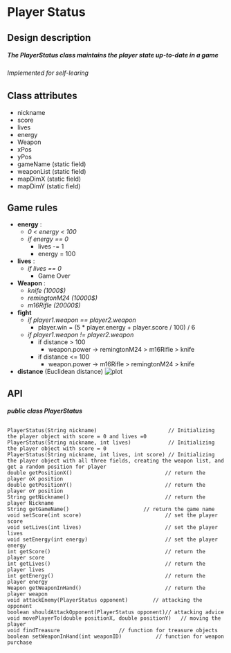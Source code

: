 # Player Status 

## Design description

##### The PlayerStatus class maintains the player state up-to-date in a game
###### Implemented for self-learing 

## Class attributes
* nickname
* score
* lives
* energy
* Weapon
* xPos
* yPos
* gameName (static field)
* weaponList (static field)
* mapDimX (static field)
* mapDimY (static field)

## Game rules
* **energy** :
    * *0 < energy < 100*
    * *if energy == 0*
        * lives -= 1
        * energy = 100
* **lives** : 
    * *if lives == 0*
        * Game Over
* **Weapon** :
    * *knife (1000$)*
    * *remingtonM24 (10000$)*
    * *m16Rifle (20000$)*
* **fight**
    * *if player1.weapon == player2.weapon*
        * player.win = (5 * player.energy + player.score / 100) / 6
    * *if player1.weapon != player2.weapon*
        * if distance > 100 
            * weapon.power -> remingtonM24 > m16Rifle > knife
        * if distance <= 100 
            * weapon.power -> m16Rifle > remingtonM24 > knife
* **distance** (Euclidean distance)
![plot](/media/cen7/fa40c342-934f-41b9-a448-4dded7175633/ComputerNetworking/JAVA/DevMindJavaBegginer/PlayerStatus/euclideanDistance.png "Euclidean image")
    
## API
##### public class PlayerStatus
## 
	PlayerStatus(String nickname)                       // Initializing the player object with score = 0 and lives =0
	PlayerStatus(String nickname, int lives)            // Initializing the player object with score = 0
	PlayerStatus(String nickname, int lives, int score) // Initializing the player object with all three fields, creating the weapon list, and get a random position for player
	double getPositionX()                              // return the player oX position
	double getPositionY()                              // return the player oY position
	String getNickname()                               // return the player Nickname
	String getGameName()                        // return the game name
	void setScore(int score)                           // set the player score
   	void setLives(int lives)                           // set the player lives
	void setEnergy(int energy)                         // set the player energy
	int getScore()                                     // return the player score
	int getLives()                                     // return the player lives
	int getEnergy()                                    // return the player energy
	Weapon getWeaponInHand()                           // return the player weapon
	void attackEnemy(PlayerStatus opponent)		   // attacking the opponent
	boolean shouldAttackOpponent(PlayerStatus opponent)// attacking advice
	void movePlayerTo(double positionX, double positionY)	// moving the player
	void findTreasure					// function for treasure objects
	boolean setWeaponInHand(int weaponID)			// function for weapon purchase
